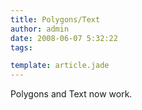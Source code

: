 ```yaml
---
title: Polygons/Text
author: admin
date: 2008-06-07 5:32:22
tags: 

template: article.jade
---
```


Polygons and Text now work.
